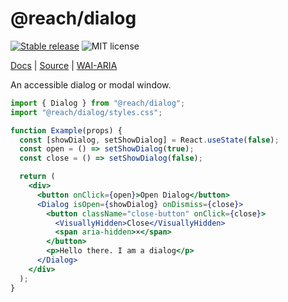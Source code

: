 # @reach/dialog

[![Stable release](https://img.shields.io/npm/v/@reach/dialog.svg)](https://npm.im/@reach/dialog) ![MIT license](https://badgen.now.sh/badge/license/MIT)

[Docs](https://reacttraining.com/reach-ui/dialog) | [Source](https://github.com/reach/reach-ui/tree/main/packages/dialog) | [WAI-ARIA](https://www.w3.org/TR/wai-aria-practices-1.2/#dialog_modal)

An accessible dialog or modal window.

```jsx
import { Dialog } from "@reach/dialog";
import "@reach/dialog/styles.css";

function Example(props) {
  const [showDialog, setShowDialog] = React.useState(false);
  const open = () => setShowDialog(true);
  const close = () => setShowDialog(false);

  return (
    <div>
      <button onClick={open}>Open Dialog</button>
      <Dialog isOpen={showDialog} onDismiss={close}>
        <button className="close-button" onClick={close}>
          <VisuallyHidden>Close</VisuallyHidden>
          <span aria-hidden>×</span>
        </button>
        <p>Hello there. I am a dialog</p>
      </Dialog>
    </div>
  );
}
```
